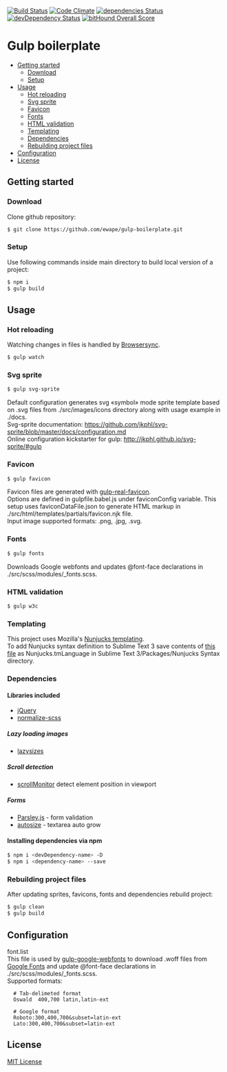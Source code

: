 [![Build Status](https://travis-ci.org/ewape/gulp-boilerplate.svg?branch=master)](https://travis-ci.org/ewape/gulp-boilerplate)
[![Code Climate](https://codeclimate.com/github/ewape/gulp-boilerplate/badges/gpa.svg)](https://codeclimate.com/github/ewape/gulp-boilerplate)
[![dependencies Status](https://david-dm.org/ewape/gulp-boilerplate/status.svg)](https://david-dm.org/ewape/gulp-boilerplate)
[![devDependency Status](https://img.shields.io/david/dev/ewape/gulp-boilerplate.svg)](https://david-dm.org/ewape/gulp-boilerplate?type=dev)
[![bitHound Overall Score](https://www.bithound.io/github/ewape/gulp-boilerplate/badges/score.svg)](https://www.bithound.io/github/ewape/gulp-boilerplate)

# Gulp boilerplate

  - [Getting started](#getting-started)
    - [Download](#download)
    - [Setup](#setup)
  - [Usage](#usage)
    - [Hot reloading](#hot-reloading)
    - [Svg sprite](#svg-sprite)
    - [Favicon](#favicon)
    - [Fonts](#fonts)
    - [HTML validation](#html-validation)
    - [Templating](#templating)
    - [Dependencies](#dependencies)
    - [Rebuilding project files](#rebuilding-project-files)
  - [Configuration](#configuration)
  - [License](#license)


## Getting started

### Download
Clone github repository:
```sh
$ git clone https://github.com/ewape/gulp-boilerplate.git
```

### Setup
Use following commands inside main directory to build local version of a project:
```sh
$ npm i
$ gulp build
```

## Usage

### Hot reloading
Watching changes in files is handled by [Browsersync](https://github.com/Browsersync/browser-sync).
```sh
$ gulp watch
```

### Svg sprite
```sh
$ gulp svg-sprite
```
Default configuration generates svg «symbol» mode sprite template based on .svg files from ./src/images/icons directory along with usage example in ./docs.  
Svg-sprite documentation: https://github.com/jkphl/svg-sprite/blob/master/docs/configuration.md  
Online configuration kickstarter for gulp: http://jkphl.github.io/svg-sprite/#gulp  


### Favicon
```sh
$ gulp favicon
```
Favicon files are generated with [gulp-real-favicon](https://github.com/RealFaviconGenerator/gulp-real-favicon).  
Options are defined in gulpfile.babel.js under faviconConfig variable. This setup uses faviconDataFile.json to generate HTML markup in ./src/html/templates/partials/favicon.njk file.  
Input image supported formats: .png, .jpg, .svg.

### Fonts
```sh
$ gulp fonts
```
Downloads Google webfonts and updates @font-face declarations in ./src/scss/modules/_fonts.scss.

### HTML validation
```sh
$ gulp w3c
```

### Templating
This project uses Mozilla's [Nunjucks templating](https://mozilla.github.io/nunjucks/templating.html).  
To add Nunjucks syntax definition to Sublime Text 3 save contents of [this file](https://raw.githubusercontent.com/mogga/sublime-nunjucks/master/Nunjucks.tmLanguage) as Nunjucks.tmLanguage in Sublime Text 3/Packages/Nunjucks Syntax directory.

### Dependencies

#### Libraries included

- [jQuery](https://github.com/jquery/jquery)
- [normalize-scss](https://github.com/JohnAlbin/normalize-scss)
##### Lazy loading images
- [lazysizes](https://github.com/aFarkas/lazysizes)
##### Scroll detection
- [scrollMonitor](https://github.com/stutrek/scrollMonitor) detect element position in viewport
##### Forms
- [Parsley.js](https://github.com/guillaumepotier/Parsley.js/) - form validation
- [autosize](https://github.com/jackmoore/autosize) - textarea auto grow

#### Installing dependencies via npm
```sh
$ npm i <devDependency-name> -D
$ npm i <dependency-name> --save
```

### Rebuilding project files
After updating sprites, favicons, fonts and dependencies rebuild project:
```sh
$ gulp clean
$ gulp build
```


## Configuration


font.list  
This file is used by [gulp-google-webfonts](https://github.com/battlesnake/gulp-google-webfonts) to download .woff files from [Google Fonts](https://fonts.google.com/) and update @font-face declarations in ./src/scss/modules/_fonts.scss.  
Supported formats:

    
      # Tab-delimeted format
      Oswald  400,700 latin,latin-ext

      # Google format
      Roboto:300,400,700&subset=latin-ext
      Lato:300,400,700&subset=latin-ext


## License
[MIT License](https://en.wikipedia.org/wiki/MIT_License)
